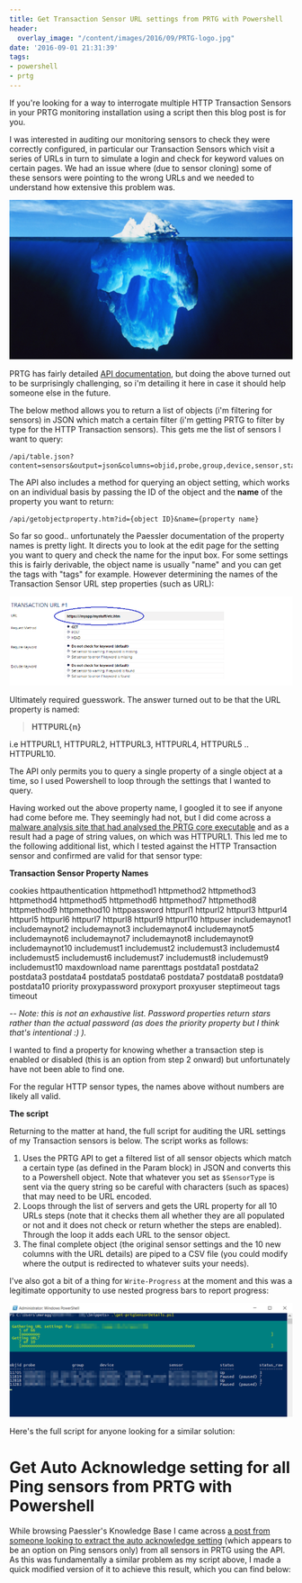 ```yaml
---
title: Get Transaction Sensor URL settings from PRTG with Powershell
header:
  overlay_image: "/content/images/2016/09/PRTG-logo.jpg"
date: '2016-09-01 21:31:39'
tags:
- powershell
- prtg
---
```

If you're looking for a way to interrogate multiple HTTP Transaction Sensors in your PRTG monitoring installation using a script then this blog post is for you.

I was interested in auditing our monitoring sensors to check they were correctly configured, in particular our Transaction Sensors which visit a series of URLs in turn to simulate a login and check for keyword values on certain pages. We had an issue where (due to sensor cloning) some of these sensors were pointing to the wrong URLs and we needed to understand how extensive this problem was.

![](/content/images/2016/09/tip-of-the-iceberg-90839.jpg)

PRTG has fairly detailed [API documentation](https://www.paessler.com/manuals/prtg/application_programming_interface_api_definition), but doing the above turned out to be surprisingly challenging, so i'm detailing it here in case it should help someone else in the future. 

The below method allows you to return a list of objects (i'm filtering for sensors) in JSON which match a certain filter (i'm getting PRTG to filter by type for the HTTP Transaction sensors). This gets me the list of sensors I want to query:

```
/api/table.json?content=sensors&output=json&columns=objid,probe,group,device,sensor,status&count=10000&filter_type=HTTPTransaction
```

The API also includes a method for querying an object setting, which works on an individual basis by passing the ID of the object and the **name** of the property you want to return:

```
/api/getobjectproperty.htm?id={object ID}&name={property name}
```

So far so good.. unfortunately the Paessler documentation of the property names is pretty light. It directs you to look at the edit page for the setting you want to query and check the name for the input box. For some settings this is fairly derivable, the object name is usually "name" and you can get the tags with "tags" for example. However determining the names of the Transaction Sensor URL step properties (such as URL):

![](/content/images/2016/09/TransactionURL-2.png)

Ultimately required guesswork. The answer turned out to be that the URL property is named:

> **HTTPURL{n}** 

i.e HTTPURL1, HTTPURL2, HTTPURL3, HTTPURL4, HTTPURL5 .. HTTPURL10.

The API only permits you to query a single property of a single object at a time, so I used Powershell to loop through the settings that I wanted to query.

Having worked out the above property name, I googled it to see if anyone had come before me. They seemingly had not, but I did come across a [malware analysis site that had analysed the PRTG core executable](https://malwr.com/analysis/OGNhNjRlZTI4NmI4NGZlNGJjM2U2M2Y1ZWIwZjhkNzQ/) and as a result had a page of string values, on which was HTTPURL1. This led me to the following additional list, which I tested against the HTTP Transaction sensor and confirmed are valid for that sensor type:

**Transaction Sensor Property Names**

cookies
httpauthentication
httpmethod1
httpmethod2
httpmethod3
httpmethod4
httpmethod5
httpmethod6
httpmethod7
httpmethod8
httpmethod9
httpmethod10
httppassword
httpurl1
httpurl2
httpurl3
httpurl4
httpurl5
httpurl6
httpurl7
httpurl8
httpurl9
httpurl10
httpuser
includemaynot1
includemaynot2
includemaynot3
includemaynot4
includemaynot5
includemaynot6
includemaynot7
includemaynot8
includemaynot9
includemaynot10
includemust1
includemust2
includemust3
includemust4
includemust5
includemust6
includemust7
includemust8
includemust9
includemust10
maxdownload
name
parenttags
postdata1
postdata2
postdata3
postdata4
postdata5
postdata6
postdata7
postdata8
postdata9
postdata10
priority
proxypassword
proxyport
proxyuser
steptimeout
tags
timeout

*-- Note: this is not an exhaustive list. Password properties return stars rather than the actual password (as does the priority property but I think that's intentional :) ).*

I wanted to find a property for knowing whether a transaction step is enabled or disabled (this is an option from step 2 onward) but unfortunately have not been able to find one.

For the regular HTTP sensor types, the names above without numbers are likely all valid.

**The script**

Returning to the matter at hand, the full script for auditing the URL settings of my Transaction sensors is below. The script works as follows:

1. Uses the PRTG API to get a filtered list of all sensor objects which match a certain type (as defined in the Param block) in JSON and converts this to a Powershell object. Note that whatever you set as `$SensorType` is sent via the query string so be careful with characters (such as spaces) that may need to be URL encoded.
2. Loops through the list of servers and gets the URL property for all 10 URLs steps (note that it checks them all whether they are all populated or not and it does not check or return whether the steps are enabled). Through the loop it adds each URL to the sensor object.
3. The final complete object (the original sensor settings and the 10 new columns with the URL details) are piped to a CSV file (you could modify where the output is redirected to whatever suits your needs). 

I've also got a bit of a thing for `Write-Progress` at the moment and this was a legitimate opportunity to use nested progress bars to report progress:

![](/content/images/2016/09/get-prtgsensordetails.png)

Here's the full script for anyone looking for a similar solution:

<script src="https://gist.github.com/markwragg/7640aeab480f2f4e4b278908d108c1ef.js"></script>

# Get Auto Acknowledge setting for all Ping sensors from PRTG with Powershell

While browsing Paessler's Knowledge Base I came across [a post from someone looking to extract the auto acknowledge setting](https://kb.paessler.com/en/topic/71062-extract-auto-acknowledge-setting-from-all-sensors-via-api) (which appears to be an option on Ping sensors only) from all sensors in PRTG using the API. As this was fundamentally a similar problem as my script above, I made a quick modified version of it to achieve this result, which you can find below:

<script src="https://gist.github.com/markwragg/02a91560f46210cf67ca5c810681f6ae.js"></script>
